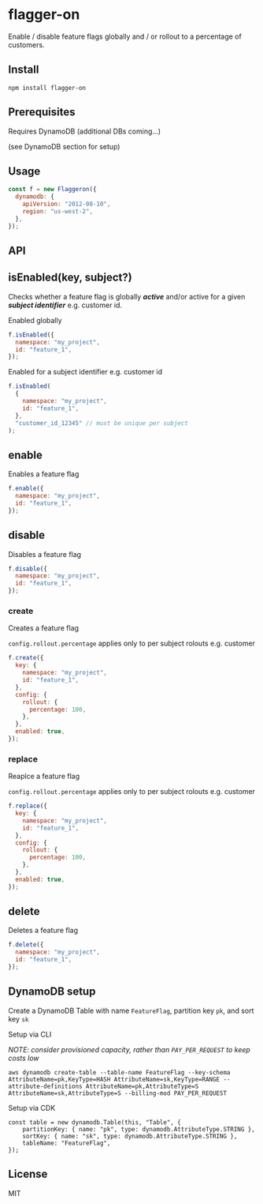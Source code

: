 # flagger-on

Enable / disable feature flags globally and / or rollout to a percentage of customers.

## Install

```
npm install flagger-on
```

## Prerequisites

Requires DynamoDB (additional DBs coming...)

(see DynamoDB section for setup)

## Usage

```javascript
const f = new Flaggeron({
  dynamodb: {
    apiVersion: "2012-08-10",
    region: "us-west-2",
  },
});
```

## API

## isEnabled(key, subject?)

Checks whether a feature flag is globally _**active**_ and/or active for a given _**subject identifier**_ e.g. customer id.

Enabled globally

```javascript
f.isEnabled({
  namespace: "my_project",
  id: "feature_1",
});
```

Enabled for a subject identifier e.g. customer id

```javascript
f.isEnabled(
  {
    namespace: "my_project",
    id: "feature_1",
  },
  "customer_id_12345" // must be unique per subject
);
```

## enable

Enables a feature flag

```javascript
f.enable({
  namespace: "my_project",
  id: "feature_1",
});
```

## disable

Disables a feature flag

```javascript
f.disable({
  namespace: "my_project",
  id: "feature_1",
});
```

### create

Creates a feature flag

`config.rollout.percentage` applies only to per subject rolouts e.g. customer

```javascript
f.create({
  key: {
    namespace: "my_project",
    id: "feature_1",
  },
  config: {
    rollout: {
      percentage: 100,
    },
  },
  enabled: true,
});
```

### replace

Reaplce a feature flag

`config.rollout.percentage` applies only to per subject rolouts e.g. customer

```javascript
f.replace({
  key: {
    namespace: "my_project",
    id: "feature_1",
  },
  config: {
    rollout: {
      percentage: 100,
    },
  },
  enabled: true,
});
```

## delete

Deletes a feature flag

```javascript
f.delete({
  namespace: "my_project",
  id: "feature_1",
});
```

## DynamoDB setup

Create a DynamoDB Table with name `FeatureFlag`, partition key `pk`, and sort key `sk`

Setup via CLI

_NOTE: consider provisioned capacity, rather than `PAY_PER_REQUEST` to keep costs low_

```
aws dynamodb create-table --table-name FeatureFlag --key-schema AttributeName=pk,KeyType=HASH AttributeName=sk,KeyType=RANGE --attribute-definitions AttributeName=pk,AttributeType=S AttributeName=sk,AttributeType=S --billing-mod PAY_PER_REQUEST
```

Setup via CDK

```
const table = new dynamodb.Table(this, "Table", {
    partitionKey: { name: "pk", type: dynamodb.AttributeType.STRING },
    sortKey: { name: "sk", type: dynamodb.AttributeType.STRING },
    tableName: "FeatureFlag",
});
```

## License

MIT
